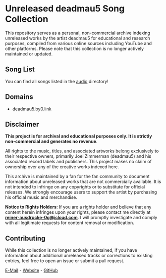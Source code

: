 # Unreleased deadmau5 Song Collection

This repository serves as a personal, non-commercial archive indexing unreleased works by the artist deadmau5 for educational and research purposes, compiled from various online sources including YouTube and other platforms. Please note that this collection is no longer actively maintained or updated.

## Song List

You can find all songs listed in the [audio](./audio) directory!

## Domains

- deadmau5.by0.link

## Disclaimer

**This project is for archival and educational purposes only. It is strictly non-commercial and generates no revenue.**

All rights to the music, titles, and associated artworks belong exclusively to their respective owners, primarily Joel Zimmerman (deadmau5) and his associated record labels and publishers. This project makes no claim of ownership over any of the creative works indexed here.

This archive is maintained by a fan for the fan community to document information about unreleased works that are not commercially available. It is not intended to infringe on any copyrights or to substitute for official releases. We strongly encourage users to support the artist by purchasing his official music and merchandise.

**Notice to Rights Holders:** If you are a rights holder and believe that any content herein infringes upon your rights, please contact me directly at **reiner-ausdrucke-0g@icloud.com**. I will promptly investigate and comply with all legitimate requests for content removal or modification.

## Contributing

While this collection is no longer actively maintained, if you have information about additional unreleased tracks or corrections to existing entries, feel free to open an issue or submit a pull request.

[E-Mail](mailto:reiner-ausdrucke-0g@icloud.com) - [Website](https://by0.link) - [GitHub](https://github.com/EinfachRuwen/deadmau5-unreleased/)
